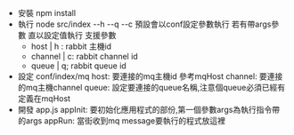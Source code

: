 - 安裝
  npm install
- 執行
  node src/index --h --q --c
  預設會以conf設定參數執行 若有帶args參數 直以設定值執行
  支援參數
  - host | h : rabbit 主機id
  - channel | c: rabbit channel id
  - queue | q; rabbit queue id
- 設定 conf/index/mq
  host: 要連接的mq主機id 參考mqHost
  channel: 要連接的mq主機channel
  queue: 設定要連接的queue名稱,注意個queue必須已經有定義在mqHost
- 開發 app.js
  appInit: 要初始化應用程式的部份,第一個參數args為執行指令帶的args
  appRun: 當街收到mq message要執行的程式放這裡

    